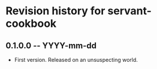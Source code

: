 # Revision history for servant-cookbook

## 0.1.0.0  -- YYYY-mm-dd

* First version. Released on an unsuspecting world.
